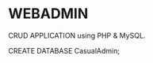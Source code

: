 # WEBADMIN
CRUD APPLICATION using PHP & MySQL.


CREATE DATABASE CasualAdmin; 

<!--- DATABASE TABLE --->
<?php
CREATE TABLE `Content` (
`Content_ID` int(11) NOT NULL AUTO_INCREMENT,
`Nav_ID` int(11) NOT NULL,
`ContentTitle` varchar(100) DEFAULT NULL,
`Content` varchar(4000) NOT NULL,
`BeginDisplay` date DEFAULT NULL,
`EndDisplay` date DEFAULT NULL,
`Enabled` tinyint(1) NOT NULL,
`Display_Order` int(11) NOT NULL,
PRIMARY KEY (`Content_ID`)
);

CREATE TABLE `Nav` (
`Nav_ID` int(11) NOT NULL AUTO_INCREMENT,
`Nav_Title` varchar(50) NOT NULL,
`Display_Order` int(11) NOT NULL,
PRIMARY KEY (`Nav_ID`)
);

CREATE TABLE `SiteConfig` (
`SiteConfig_ID` int(11) NOT NULL AUTO_INCREMENT,
`ConfigName` varchar(50) NOT NULL,
`BEGDT` date DEFAULT NULL,
`ENDDT` date DEFAULT NULL,
`ShortTextValue` varchar(100) DEFAULT NULL,
`NumValue` int(11) DEFAULT NULL,
PRIMARY KEY (`SiteConfig_ID`)
);

CREATE TABLE `User_Dfn` (
`User_ID` int(11) NOT NULL AUTO_INCREMENT,
`username` varchar(20) NOT NULL,
`pwd` varchar(40) NOT NULL,
PRIMARY KEY (`User_ID`)
);
?>

